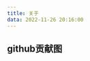 ```yaml
---
title: 关于
data: 2022-11-26 20:16:00
---
```

<!-- GitCalendar容器 -->
## github贡献图
<div id="gitHub"></div>